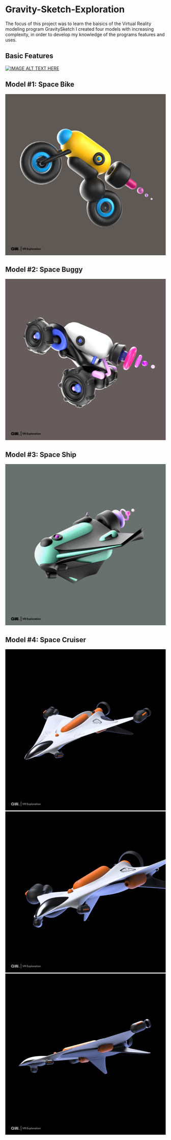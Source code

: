 # Gravity-Sketch-Exploration

The focus of this project was to learn the baisics of the Virtual Reality modeling program GravitySketch
I created four models with increasing complexity, in order to develop my knowledge of the programs features and uses.


## Basic Features
[![IMAGE ALT TEXT HERE](https://img.youtube.com/vi/5vBUOB0oDOw/0.jpg)](https://www.youtube.com/watch?v=5vBUOB0oDOw)

## Model #1: Space Bike
![bike](https://github.com/asweeks/Gravity-Sketch-Exploration/blob/master/bikeFInal.png)
## Model #2: Space Buggy
![bike](https://github.com/asweeks/Gravity-Sketch-Exploration/blob/master/buggyFinal.png)
## Model #3: Space Ship
![bike](https://github.com/asweeks/Gravity-Sketch-Exploration/blob/master/shipFinal.png)
## Model #4: Space Cruiser
![bike](https://github.com/asweeks/Gravity-Sketch-Exploration/blob/master/shipMain.png)
![bike](https://github.com/asweeks/Gravity-Sketch-Exploration/blob/master/closeupship.png)
![bike](https://github.com/asweeks/Gravity-Sketch-Exploration/blob/master/shipUnder.png)
